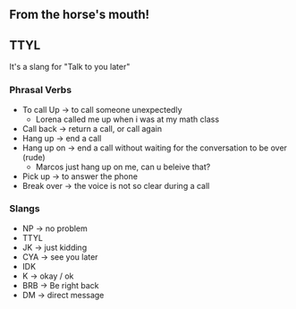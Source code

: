 
## From the horse's mouth!

## TTYL
It's a slang for "Talk to you later"

### Phrasal Verbs

- To call Up -> to call someone unexpectedly
	- Lorena called me up when i was at my math class
- Call back -> return a call, or call again
- Hang up -> end a call
- Hang up on -> end a call without waiting for the conversation to be over (rude)
	- Marcos just hang up on me, can u beleive that?
- Pick up -> to answer the phone
- Break over -> the voice is not so clear during a call

### Slangs
- NP -> no problem
- TTYL 
- JK -> just kidding
- CYA -> see you later
- IDK
- K -> okay / ok
- BRB -> Be right back
- DM -> direct message